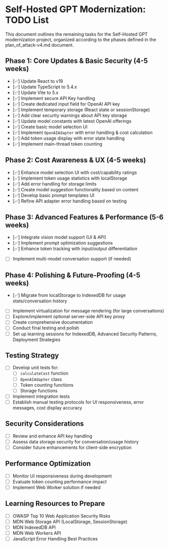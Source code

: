 # Self-Hosted GPT Modernization: TODO List

This document outlines the remaining tasks for the Self-Hosted GPT modernization project, organized according to the phases defined in the plan_of_attack-v4.md document.

## Phase 1: Core Updates & Basic Security (4-5 weeks)

- [✅] Update React to v19
- [✅] Update TypeScript to 5.4.x
- [✅] Update Vite to 5.x
- [✅] Implement secure API Key handling
- [✅] Create dedicated input field for OpenAI API key
- [✅] Implement temporary storage (React state or sessionStorage)
- [✅] Add clear security warnings about API key storage
- [✅] Update model constants with latest OpenAI offerings
- [✅] Create basic model selection UI
- [✅] Implement `OpenAIAdapter` with error handling & cost calculation
- [✅] Add token usage display with error state handling
- [✅] Implement main-thread token counting

## Phase 2: Cost Awareness & UX (4-5 weeks)

- [✅] Enhance model selection UI with cost/capability ratings
- [✅] Implement token usage statistics with localStorage
- [✅] Add error handling for storage limits
- [✅] Create model suggestion functionality based on content
- [✅] Develop basic prompt templates UI
- [✅] Refine API adapter error handling based on testing

## Phase 3: Advanced Features & Performance (5-6 weeks)

- [✅] Integrate vision model support (UI & API)
- [✅] Implement prompt optimization suggestions
- [✅] Enhance token tracking with input/output differentiation
- [ ] Implement multi-model conversation support (if needed)


## Phase 4: Polishing & Future-Proofing (4-5 weeks)

- [✅] Migrate from localStorage to IndexedDB for usage stats/conversation history
- [ ] Implement virtualization for message rendering (for large conversations)
- [ ] Explore/implement optional server-side API key proxy
- [ ] Create comprehensive documentation
- [ ] Conduct final testing and polish
- [ ] Set up learning sessions for IndexedDB, Advanced Security Patterns, Deployment Strategies

## Testing Strategy

- [ ] Develop unit tests for:
  - [ ] `calculateCost` function
  - [ ] `OpenAIAdapter` class
  - [ ] Token counting functions
  - [ ] Storage functions
- [ ] Implement integration tests
- [ ] Establish manual testing protocols for UI responsiveness, error messages, cost display accuracy

## Security Considerations

- [ ] Review and enhance API key handling
- [ ] Assess data storage security for conversation/usage history
- [ ] Consider future enhancements for client-side encryption

## Performance Optimization

- [ ] Monitor UI responsiveness during development
- [ ] Evaluate token counting performance impact
- [ ] Implement Web Worker solution if needed

## Learning Resources to Prepare

- [ ] OWASP Top 10 Web Application Security Risks
- [ ] MDN Web Storage API (LocalStorage, SessionStorage)
- [ ] MDN IndexedDB API
- [ ] MDN Web Workers API
- [ ] JavaScript Error Handling Best Practices 